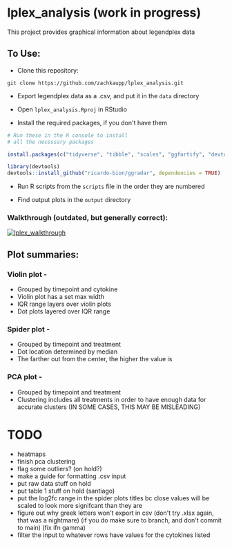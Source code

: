 # lplex_analysis (work in progress)

This project provides graphical information about legendplex data

## To Use:

- Clone this repository:
```
git clone https://github.com/zachkaupp/lplex_analysis.git
```

- Export legendplex data as a .csv, and put it in the `data` directory

- Open `lplex_analysis.Rproj` in RStudio

- Install the required packages, if you don't have them
```r
# Run these in the R console to install
# all the necessary packages

install.packages(c("tidyverse", "tibble", "scales", "ggfortify", "devtools", "cluster", "crayon", "glue"))

library(devtools)
devtools::install_github("ricardo-bion/ggradar", dependencies = TRUE)
```

- Run R scripts from the `scripts` file in the order they are numbered

- Find output plots in the `output` directory

### Walkthrough (outdated, but generally correct):
[![lplex_walkthrough](http://img.youtube.com/vi/Aqx3z4Fg1aw/0.jpg)](http://www.youtube.com/watch?v=Aqx3z4Fg1aw)

## Plot summaries:
### Violin plot -
- Grouped by timepoint and cytokine
- Violin plot has a set max width
- IQR range layers over violin plots
- Dot plots layered over IQR range

### Spider plot -
- Grouped by timepoint and treatment
- Dot location determined by median
- The farther out from the center, the higher the value is

### PCA plot -
- Grouped by timepoint and treatment
- Clustering includes all treatments in order to have enough data for accurate clusters (IN SOME CASES, THIS MAY BE MISLEADING)

# TODO
- heatmaps
- finish pca clustering
- flag some outliers? (on hold?)
- make a guide for formatting .csv input
- put raw data stuff on hold
- put table 1 stuff on hold (santiago)
- put the log2fc range in the spider plots titles bc close values will be scaled to look more signifcant than they are
- figure out why greek letters won't export in csv (don't try .xlsx again, that was a nightmare) (if you do make sure to branch, and don't commit to main) (fix ifn gamma)
- filter the input to whatever rows have values for the cytokines listed

